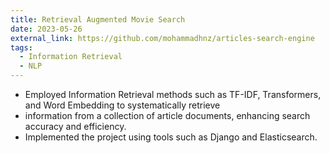 ```yaml
---
title: Retrieval Augmented Movie Search 
date: 2023-05-26
external_link: https://github.com/mohammadhnz/articles-search-engine
tags:
  - Information Retrieval
  - NLP
---
```

- Employed Information Retrieval methods such as TF-IDF, Transformers, and Word Embedding to systematically retrieve
- information from a collection of article documents, enhancing search accuracy and efficiency.
- Implemented the project using tools such as Django and Elasticsearch.
<!--more-->
